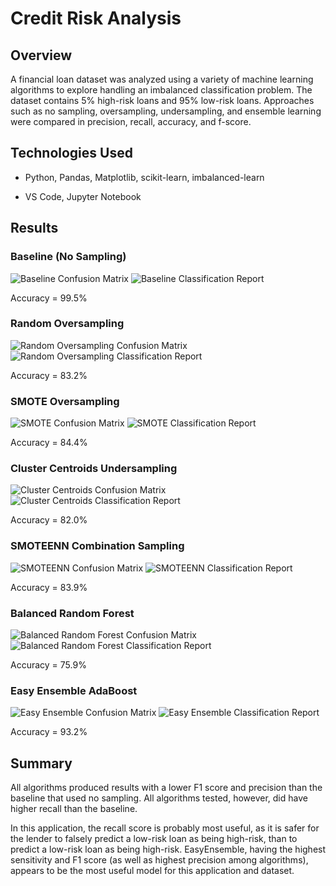 # Credit Risk Analysis

## Overview
A financial loan dataset was analyzed using a variety of machine learning algorithms to explore handling an imbalanced classification problem. The dataset contains 5% high-risk loans and 95% low-risk loans. Approaches such as no sampling, oversampling, undersampling, and ensemble learning were compared in precision, recall, accuracy, and f-score.

## Technologies Used

* Python, Pandas, Matplotlib, scikit-learn, imbalanced-learn

* VS Code, Jupyter Notebook

## Results

### Baseline (No Sampling)

![Baseline Confusion Matrix](./Images/bl_confusion_matrix.png)
![Baseline Classification Report](./Images/bl_class_report.png)

Accuracy = 99.5%

### Random Oversampling

![Random Oversampling Confusion Matrix](./Images/ros_confusion_matrix.png)
![Random Oversampling Classification Report](./Images/ros_class_report.png)

Accuracy = 83.2%

### SMOTE Oversampling

![SMOTE Confusion Matrix](./Images/sm_confusion_matrix.png)
![SMOTE Classification Report](./Images/sm_class_report.png)

Accuracy = 84.4%

### Cluster Centroids Undersampling

![Cluster Centroids Confusion Matrix](./Images/cc_confusion_matrix.png)
![Cluster Centroids Classification Report](./Images/cc_class_report.png)

Accuracy = 82.0%

### SMOTEENN Combination Sampling

![SMOTEENN Confusion Matrix](./Images/smtn_confusion_matrix.png)
![SMOTEENN Classification Report](./Images/smtn_class_report.png)

Accuracy = 83.9%

### Balanced Random Forest

![Balanced Random Forest Confusion Matrix](./Images/brf_confusion_matrix.png)
![Balanced Random Forest Classification Report](./Images/brf_class_report.png)

Accuracy = 75.9%

### Easy Ensemble AdaBoost

![Easy Ensemble Confusion Matrix](./Images/ee_confusion_matrix.png)
![Easy Ensemble Classification Report](./Images/ee_class_report.png)

Accuracy = 93.2%

## Summary

All algorithms produced results with a lower F1 score and precision than the baseline that used no sampling. All algorithms tested, however, did have higher recall than the baseline.

In this application, the recall score is probably most useful, as it is safer for the lender to falsely predict a low-risk loan as being high-risk, than to predict a low-risk loan as being high-risk. EasyEnsemble, having the highest sensitivity and F1 score (as well as highest precision among algorithms), appears to be the most useful model for this application and dataset.
